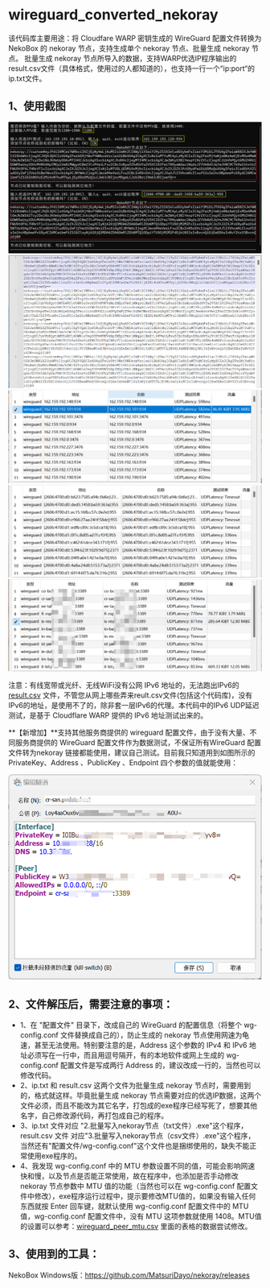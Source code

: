 # wireguard_converted_nekoray

该代码库主要用途：将 Cloudfare WARP 密钥生成的 WireGuard 配置文件转换为 NekoBox 的 nekoray 节点，支持生成单个 nekoray 节点、批量生成 nekoray 节点。
批量生成 nekoray 节点所导入的数据，支持WARP优选IP程序输出的result.csv文件（具体格式，使用过的人都知道的），也支持一行一个“ip:port“的ip.txt文件。

## 1、使用截图

<img src="images\Screenshot.png" />

<img src="images\nekoray_links.png" />

<img src="images\ipv4_warp.png" />

<img src="images\ipv6_wrap.png" />

<img src="images\wireguard.png" />

注意：有线宽带或光纤、无线WiFi没有公网 IPv6 地址的，无法跑出IPv6的 [result.csv](https://github.com/MiSaturo/CFWarp-Windows) 文件，不管您从网上哪些弄来reult.csv文件(包括这个代码库)，没有IPv6的地址，是使用不了的，除非套一层IPv6的代理。本代码中的IPv6 UDP延迟测试，是基于 Cloudflare WARP 提供的 IPv6 地址测试出来的。

**【新增加】**支持其他服务商提供的 wireguard 配置文件，由于没有大量、不同服务商提供的 WireGuard 配置文件作为数据测试，不保证所有WireGuard 配置文件转为nekoray 链接都能使用，建议自己测试。目前我只知道用到如图所示的 PrivateKey、Address 、PublicKey 、Endpoint 四个参数的值就能使用：

<img src="images\支持其他服务商提供的WireGuard配置文件.png" />

## 2、文件解压后，需要注意的事项：

- 1、在 "配置文件" 目录下，改成自己的 WireGuard 的配置信息（将整个 wg-config.conf 文件替换成自己的），防止生成的 nekoray 节点使用网速为龟速，甚至无法使用。特别要注意的是，Address 这个参数的 IPv4 和 IPv6 地址必须写在一行中，而且用逗号隔开，有的本地软件或网上生成的 wg-config.conf  配置文件是写成两行 Address 的，建议改成一行的，当然也可以修改代码。
- 2、ip.txt 和 result.csv 这两个文件为批量生成 nekoray 节点时，需要用到的，格式就这样。毕竟批量生成 nekoray 节点需要对应的优选IP数据，这两个文件必须，而且不能改为其它名字，打包成的exe程序已经写死了，想要其他名字，自己修改源代码，再打包成自己的程序。
- 3、ip.txt 文件对应 "2.批量写入nekoray节点（txt文件）.exe"这个程序，result.csv 文件 对应"3.批量写入nekoray节点（csv文件）.exe"这个程序，当然还有"配置文件/wg-config.conf"这个文件也是捆绑使用的，缺失不能正常使用exe程序的。
- 4、我发现 wg-config.conf 中的 MTU 参数设置不同的值，可能会影响网速快和慢，以及节点是否能正常使用，故在程序中，也添加是否手动修改 nekoray 节点参数中 MTU 值的功能（当然也可以在 wg-config.conf  配置文件中修改），exe程序运行过程中，提示要修改MTU值的，如果没有输入任何东西就按 Enter 回车键，就默认使用 wg-config.conf  配置文件中的 MTU 值，wg-config.conf 配置文件中，没有 MTU 这项参数就使用 1408。MTU值的设置可以参考：[wireguard_peer_mtu.csv](https://gist.github.com/nitred/f16850ca48c48c79bf422e90ee5b9d95) 里面的表格的数据尝试修改。

## 3、使用到的工具：

NekoBox Windows版：https://github.com/MatsuriDayo/nekoray/releases
